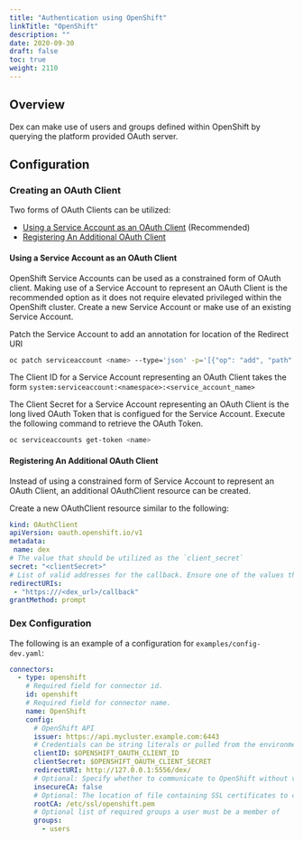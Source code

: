 ```yaml
---
title: "Authentication using OpenShift"
linkTitle: "OpenShift"
description: ""
date: 2020-09-30
draft: false
toc: true
weight: 2110
---
```


## Overview

Dex can make use of users and groups defined within OpenShift by querying the platform provided OAuth server.

## Configuration


### Creating an OAuth Client

Two forms of OAuth Clients can be utilized:

* [Using a Service Account as an OAuth Client](https://docs.openshift.com/container-platform/latest/authentication/using-service-accounts-as-oauth-client.html) (Recommended)
* [Registering An Additional OAuth Client](https://docs.openshift.com/container-platform/latest/authentication/configuring-internal-oauth.html#oauth-register-additional-client_configuring-internal-oauth)

#### Using a Service Account as an OAuth Client

OpenShift Service Accounts can be used as a constrained form of OAuth client. Making use of a Service Account to represent an OAuth Client is the recommended option as it does not require elevated privileged within the OpenShift cluster. Create a new Service Account or make use of an existing Service Account.

Patch the Service Account to add an annotation for location of the Redirect URI

```bash
oc patch serviceaccount <name> --type='json' -p='[{"op": "add", "path": "/metadata/annotations/serviceaccounts.openshift.io~1oauth-redirecturi.dex", "value":"https://<dex_url>/callback"}]'
```

The Client ID for a Service Account representing an OAuth Client takes the form `system:serviceaccount:<namespace>:<service_account_name>`

The Client Secret for a Service Account representing an OAuth Client is the long lived OAuth Token that is configued for the Service Account. Execute the following command to retrieve the OAuth Token.

```bash
oc serviceaccounts get-token <name>
```

#### Registering An Additional OAuth Client

Instead of using a constrained form of Service Account to represent an OAuth Client, an additional OAuthClient resource can be created.

Create a new OAuthClient resource similar to the following:

```yaml
kind: OAuthClient
apiVersion: oauth.openshift.io/v1
metadata:
 name: dex
# The value that should be utilized as the `client_secret`
secret: "<clientSecret>" 
# List of valid addresses for the callback. Ensure one of the values that are provided is `(dex issuer)/callback` 
redirectURIs:
 - "https:///<dex_url>/callback" 
grantMethod: prompt
```

### Dex Configuration

The following is an example of a configuration for `examples/config-dev.yaml`:

```yaml
connectors:
  - type: openshift
    # Required field for connector id.
    id: openshift
    # Required field for connector name.
    name: OpenShift
    config:
      # OpenShift API
      issuer: https://api.mycluster.example.com:6443
      # Credentials can be string literals or pulled from the environment.
      clientID: $OPENSHIFT_OAUTH_CLIENT_ID
      clientSecret: $OPENSHIFT_OAUTH_CLIENT_SECRET
      redirectURI: http://127.0.0.1:5556/dex/
      # Optional: Specify whether to communicate to OpenShift without validating SSL ceertificates
      insecureCA: false
      # Optional: The location of file containing SSL certificates to commmunicate to OpenShift
      rootCA: /etc/ssl/openshift.pem
      # Optional list of required groups a user must be a member of
      groups:
        - users
```
